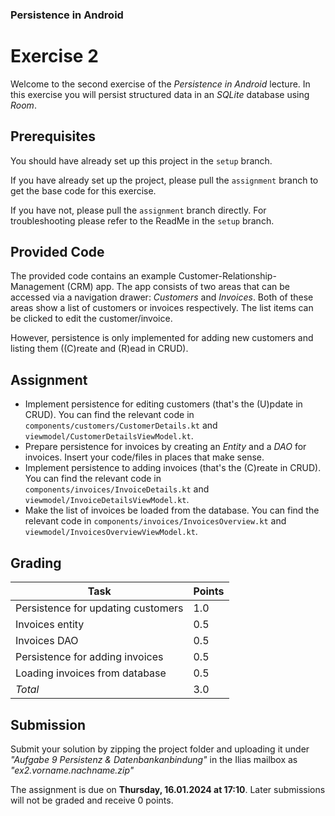 ### Persistence in Android

# Exercise 2

Welcome to the second exercise of the _Persistence in Android_ lecture. In this exercise you will persist structured data in an _SQLite_ database using _Room_.

## Prerequisites

You should have already set up this project in the `setup` branch.

If you have already set up the project, please pull the `assignment` branch to get the base code for this exercise.

If you have not, please pull the `assignment` branch directly. For troubleshooting please refer to the ReadMe in the `setup` branch.

## Provided Code

The provided code contains an example Customer-Relationship-Management (CRM) app. The app consists of two areas that can be accessed via a navigation drawer: _Customers_ and _Invoices_. Both of these areas show a list of customers or invoices respectively. The list items can be clicked to edit the customer/invoice.

However, persistence is only implemented for adding new customers and listing them ((C)reate and (R)ead in CRUD).

## Assignment

- Implement persistence for editing customers (that's the (U)pdate in CRUD). You can find the relevant code in `components/customers/CustomerDetails.kt` and `viewmodel/CustomerDetailsViewModel.kt`.
- Prepare persistence for invoices by creating an _Entity_ and a _DAO_ for invoices. Insert your code/files in places that make sense.
- Implement persistence to adding invoices (that's the (C)reate in CRUD). You can find the relevant code in `components/invoices/InvoiceDetails.kt` and `viewmodel/InvoiceDetailsViewModel.kt`.
- Make the list of invoices be loaded from the database. You can find the relevant code in `components/invoices/InvoicesOverview.kt` and `viewmodel/InvoicesOverviewViewModel.kt`.

## Grading

| Task                               | Points |
| ---------------------------------- | ------ |
| Persistence for updating customers | 1.0    |
| Invoices entity                    | 0.5    |
| Invoices DAO                       | 0.5    |
| Persistence for adding invoices    | 0.5    |
| Loading invoices from database     | 0.5    |
| _Total_                            | 3.0    |

## Submission

Submit your solution by zipping the project folder and uploading it under _"Aufgabe 9 Persistenz & Datenbankanbindung"_ in the Ilias mailbox as _"ex2.vorname.nachname.zip"_

The assignment is due on **Thursday, 16.01.2024 at 17:10**. Later submissions will not be graded and receive 0 points.
